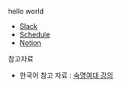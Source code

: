 hello world
- [Slack](https://app.slack.com/client/T0VLF23FZ/C02SRSFKDR8) 
- [Schedule](https://web.eecs.umich.edu/~justincj/teaching/eecs498/FA2020/schedule.html)
- [Notion](https://www.notion.so/modulabs/d26b261af7ee404a8a806d1d06efe3dd?v=89301bb2efef487198c5a9516835508e)


참고자료
- 한국어 참고 자료 : [숙명여대 강의](https://sites.google.com/view/statml-smwu-2020s)
